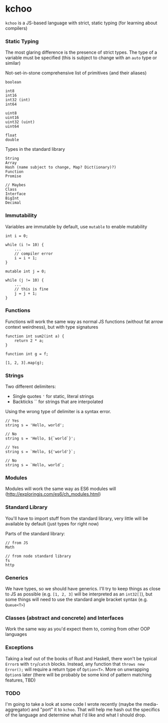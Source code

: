 # kchoo

`kchoo` is a JS-based language with strict, static typing (for learning about compilers)

### Static Typing

The most glaring difference is the presence of strict types. The type of a variable must be specified (this is subject to change with an `auto` type or similar)

Not-set-in-stone comprehensive list of primitives (and their aliases)

```
boolean

int8
int16
int32 (int)
int64

uint8
uint16
uint32 (uint)
uint64

float
double
```

Types in the standard library

```
String
Array
Hash (name subject to change, Map? Dict(ionary)?)
Function
Promise

// Maybes
Class
Interface
BigInt
Decimal
```

### Immutability

Variables are immutable by default, use `mutable` to enable mutability

```
int i = 0;

while (i != 10) {
	...
	// compiler error
	i = i + 1;
}

mutable int j = 0;

while (j != 10) {
	...
	// this is fine
	j = j + 1;
}
```

### Functions

Functions will work the same way as normal JS functions (without fat arrow context weirdness), but with type signatures

```
function int sum2(int a) {
	return 2 * a;
}

function int g = f;

[1, 2, 3].map(g);
```

### Strings

Two different delimiters:

* Single quotes `'` for static, literal strings
* Backticks `` for strings that are interpolated

Using the wrong type of delimiter is a syntax error.

```
// Yes
string s = 'Hello, world';

// No
string s = 'Hello, ${`world`}';

// Yes
string s = `Hello, ${'world'}`;

// No
string s = `Hello, world`;
```

### Modules 

Modules will work the same way as ES6 modules will (http://exploringjs.com/es6/ch_modules.html)

### Standard Library

You'll have to import stuff from the standard library, very little will be available by default (just types for right now)

Parts of the standard library:

```
// from JS
Math

// from node standard library
fs
http
```

### Generics

We have types, so we should have generics. I'll try to keep things as close to JS as possible (e.g. `[1, 2, 3]` will be interpreted as an `int32[]`), but some things will need to use the standard angle bracket syntax (e.g. `Queue<T>`)

### Classes (abstract and concrete) and Interfaces

Work the same way as you'd expect them to, coming from other OOP languages

### Exceptions

Taking a leaf out of the books of Rust and Haskell, there won't be typical `Error`s with `try`/`catch` blocks. Instead, any function that `throws new Error();` will require a return type of `Option<T>`. More on unwrapping `Option`s later (there will be probably be some kind of pattern matching features, TBD)

### TODO

I'm going to take a look at some code I wrote recently (maybe the media-aggregator) and "port" it to `kchoo`. That will help me hash out the specifics of the language and determine what I'd like and what I should drop.

